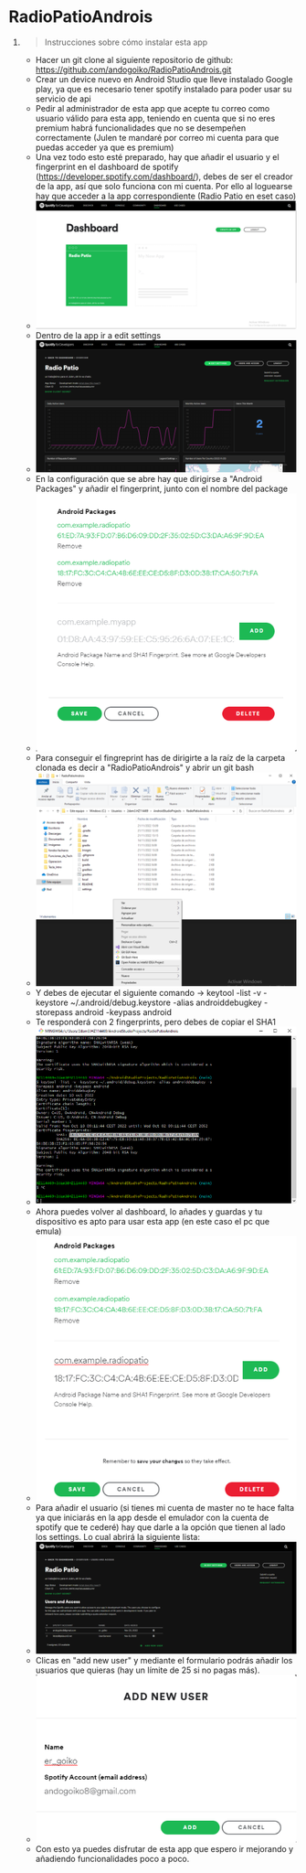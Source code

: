 # RadioPatioAndrois

1. > Instrucciones sobre cómo instalar esta app
    - Hacer un git clone al siguiente repositorio de github: https://github.com/andogoiko/RadioPatioAndrois.git
    - Crear un device nuevo en Android Studio que lleve instalado Google play, ya que es necesario tener spotify instalado para poder usar su servicio de api
    - Pedir al administrador de esta app que acepte tu correo como usuario válido para esta app, teniendo en cuenta que si no eres premium habrá funcionalidades que no se desempeñen correctamente (Julen te mandaré por correo mi cuenta para que puedas acceder ya que es premium)
    - Una vez todo esto esté preparado, hay que añadir el usuario y el fingerprint en el dashboard de spotify (https://developer.spotify.com/dashboard/), debes de ser el creador de la app, así que solo funciona con mi cuenta. Por ello al loguearse hay que acceder a la app correspondiente (Radio Patio en eset caso)
    - ![dashboard_inicio](/images/dashboard_inicio.png)
    - Dentro de la app ir a edit settings
    - ![dashboard_inicio](/images/dashboard_edit_settings.png)
    - En la configuración que se abre hay que dirigirse a "Android Packages" y añadir el fingerprint, junto con el nombre del package
    - ![dashboard_inicio](/images/dashboard_fingerprint.png)
    - Para conseguir el fingreprint has de dirigirte a la raíz de la carpeta clonada es decir a "RadioPatioAndrois" y abrir un git bash
    - ![dashboard_inicio](/images/raiz_bash.png)
    - Y debes de ejecutar el siguiente comando -> keytool -list -v -keystore ~/.android/debug.keystore -alias androiddebugkey -storepass android -keypass android
    - Te responderá con 2 fingerprints, pero debes de copiar el SHA1
    - ![dashboard_inicio](/images/bash_fingerprint.png)
    - Ahora puedes volver al dashboard, lo añades y guardas y tu dispositivo es apto para usar esta app (en este caso el pc que emula)
    - ![dashboard_inicio](/images/dashboard_save_fingerprint.png)
    - Para añadir el usuario (si tienes mi cuenta de master no te hace falta ya que iniciarás en la app desde el emulador con la cuenta de spotify que te cederé) hay que darle a la opción que tienen al lado los settings. Lo cual abrirá la siguiente lista:
    - ![dashboard_inicio](/images/dashboard_add_user.png)
    - Clicas en "add new user" y mediante el formulario podrás añadir los usuarios que quieras (hay un límite de 25 si no pagas más).
    - ![dashboard_inicio](/images/dashboard_add_user_form.png)
    - Con esto ya puedes disfrutar de esta app que espero ir mejorando y añadiendo funcionalidades poco a poco.